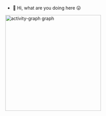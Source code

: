 - 👋 Hi, what are you doing here :stuck_out_tongue:
<!---
hamza7assanM/hamza7assanM is a ✨ special ✨ repository because its `README.md` (this file) appears on your GitHub profile.
You can click the Preview link to take a look at your changes.
--->



<img src="https://github-readme-activity-graph.vercel.app/graph?username=hamza7assanM&radius=16&theme=outrun&area=true&order=5" height="300" alt="activity-graph graph"  />


